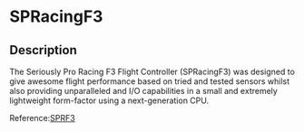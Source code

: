 # SPRacingF3

## Description

The Seriously Pro Racing F3 Flight Controller (SPRacingF3) was designed to give awesome flight performance based on tried and tested sensors whilst also providing unparalleled and I/O capabilities in a small and extremely lightweight form-factor using a next-generation CPU.

Reference:[SPRF3](http://seriouslypro.com/files/SPRacingF3-Manual-latest.pdf)

